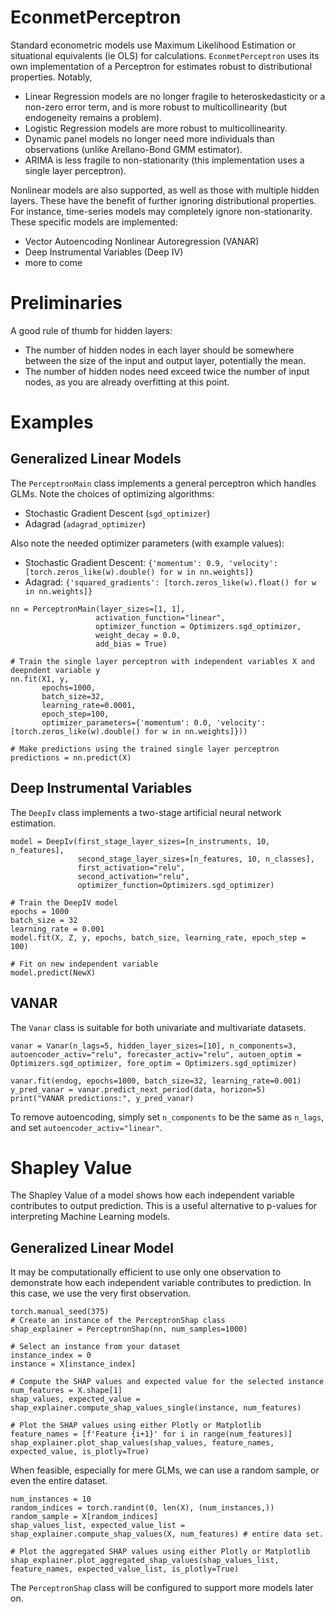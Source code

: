 # EconmetPerceptron
Standard econometric models use Maximum Likelihood Estimation or situational equivalents (ie OLS) for calculations. `EconmetPerceptron` uses its own implementation of a Perceptron for estimates robust to distributional properties. Notably,
- Linear Regression models are no longer fragile to heteroskedasticity or a non-zero error term, and is more robust to multicollinearity (but endogeneity remains a problem).
- Logistic Regression models are more robust to multicollinearity.
- Dynamic panel models no longer need more individuals than observations (unlike Arellano-Bond GMM estimator).
- ARIMA is less fragile to non-stationarity (this implementation uses a single layer perceptron).

Nonlinear models are also supported, as well as those with multiple hidden layers. These have the benefit of further ignoring distributional properties. For instance, time-series models may completely ignore non-stationarity. These specific models are implemented:
- Vector Autoencoding Nonlinear Autoregression (VANAR)
- Deep Instrumental Variables (Deep IV)
- more to come

# Preliminaries

A good rule of thumb for hidden layers:
- The number of hidden nodes in each layer should be somewhere between the size of the input and output layer, potentially the mean.
- The number of hidden nodes need exceed twice the number of input nodes, as you are already overfitting at this point.

# Examples

## Generalized Linear Models

The `PerceptronMain` class implements a general perceptron which handles GLMs. Note the choices of optimizing algorithms:
- Stochastic Gradient Descent (`sgd_optimizer`)
- Adagrad (`adagrad_optimizer`)

Also note the needed optimizer parameters (with example values):
- Stochastic Gradient Descent: `{'momentum': 0.9, 'velocity': [torch.zeros_like(w).double() for w in nn.weights]}`
- Adagrad: `{'squared_gradients': [torch.zeros_like(w).float() for w in nn.weights]}`

```
nn = PerceptronMain(layer_sizes=[1, 1], 
                   activation_function="linear", 
                   optimizer_function = Optimizers.sgd_optimizer,
                   weight_decay = 0.0,
                   add_bias = True)

# Train the single layer perceptron with independent variables X and deepndent variable y
nn.fit(X1, y, 
       epochs=1000, 
       batch_size=32, 
       learning_rate=0.0001, 
       epoch_step=100, 
       optimizer_parameters={'momentum': 0.0, 'velocity': [torch.zeros_like(w).double() for w in nn.weights]}))

# Make predictions using the trained single layer perceptron
predictions = nn.predict(X)
```

## Deep Instrumental Variables

The `DeepIv` class implements a two-stage artificial neural network estimation.

```
model = DeepIv(first_stage_layer_sizes=[n_instruments, 10, n_features],
               second_stage_layer_sizes=[n_features, 10, n_classes],
               first_activation="relu",
               second_activation="relu",
               optimizer_function=Optimizers.sgd_optimizer)

# Train the DeepIV model
epochs = 1000
batch_size = 32
learning_rate = 0.001
model.fit(X, Z, y, epochs, batch_size, learning_rate, epoch_step = 100)

# Fit on new independent variable
model.predict(NewX)
```

## VANAR
The `Vanar` class is suitable for both univariate and multivariate datasets. 
```
vanar = Vanar(n_lags=5, hidden_layer_sizes=[10], n_components=3, autoencoder_activ="relu", forecaster_activ="relu", autoen_optim = Optimizers.sgd_optimizer, fore_optim = Optimizers.sgd_optimizer)

vanar.fit(endog, epochs=1000, batch_size=32, learning_rate=0.001)
y_pred_vanar = vanar.predict_next_period(data, horizon=5)
print("VANAR predictions:", y_pred_vanar)
```
To remove autoencoding, simply set `n_components` to be the same as `n_lags`, and set `autoencoder_activ="linear"`.

# Shapley Value
The Shapley Value of a model shows how each independent variable contributes to output prediction. This is a useful alternative to p-values for interpreting Machine Learning models.
## Generalized Linear Model
It may be computationally efficient to use only one observation to demonstrate how each independent variable contributes to prediction. In this case, we use the very first observation.
```
torch.manual_seed(375)
# Create an instance of the PerceptronShap class
shap_explainer = PerceptronShap(nn, num_samples=1000)

# Select an instance from your dataset
instance_index = 0
instance = X[instance_index]

# Compute the SHAP values and expected value for the selected instance
num_features = X.shape[1]
shap_values, expected_value = shap_explainer.compute_shap_values_single(instance, num_features)

# Plot the SHAP values using either Plotly or Matplotlib
feature_names = [f'Feature {i+1}' for i in range(num_features)]
shap_explainer.plot_shap_values(shap_values, feature_names, expected_value, is_plotly=True)
```
When feasible, especially for mere GLMs, we can use a random sample, or even the entire dataset.
```
num_instances = 10
random_indices = torch.randint(0, len(X), (num_instances,))
random_sample = X[random_indices]
shap_values_list, expected_value_list = shap_explainer.compute_shap_values(X, num_features) # entire data set.

# Plot the aggregated SHAP values using either Plotly or Matplotlib
shap_explainer.plot_aggregated_shap_values(shap_values_list, feature_names, expected_value_list, is_plotly=True)
```
The `PerceptronShap` class will be configured to support more models later on.
